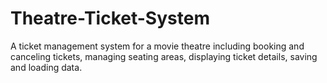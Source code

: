 # Theatre-Ticket-System

A ticket management system for a movie theatre including booking and canceling tickets, managing seating areas, 
displaying ticket details, saving and loading data.
